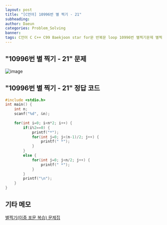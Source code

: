 ```yaml
---
layout: post
title: "[C언어] 10996번 별 찍기 - 21"
subheading: 
author: Daeun
categories: Problem_Solving
banner:
tags: C언어 C C++ C99 Baekjoon star for문 반복문 loop 10996번 별찍기문제 별찍기문제집
---
```


## "10996번 별 찍기 - 21" 문제
![image](https://user-images.githubusercontent.com/79370538/219690562-885663d8-9608-4aaa-8471-d19901a42424.png)

## "10996번 별 찍기 - 21" 정답 코드
```c
#include <stdio.h>
int main() {
	int n;
	scanf("%d", &n);
	
	for(int i=0; i<n*2; i++) {
		if(i%2==0) {
			printf("*");
			for(int j=0; j<(n-1)/2; j++) {
				printf(" *");
			}
		}
		else {
			for(int j=0; j<n/2; j++) {
				printf(" *");
			}
		}
		printf("\n");
	}
}
```

## 기타 메모
[별찍기(이중 포문 복습) 문제집](https://www.acmicpc.net/workbook/view/11093)